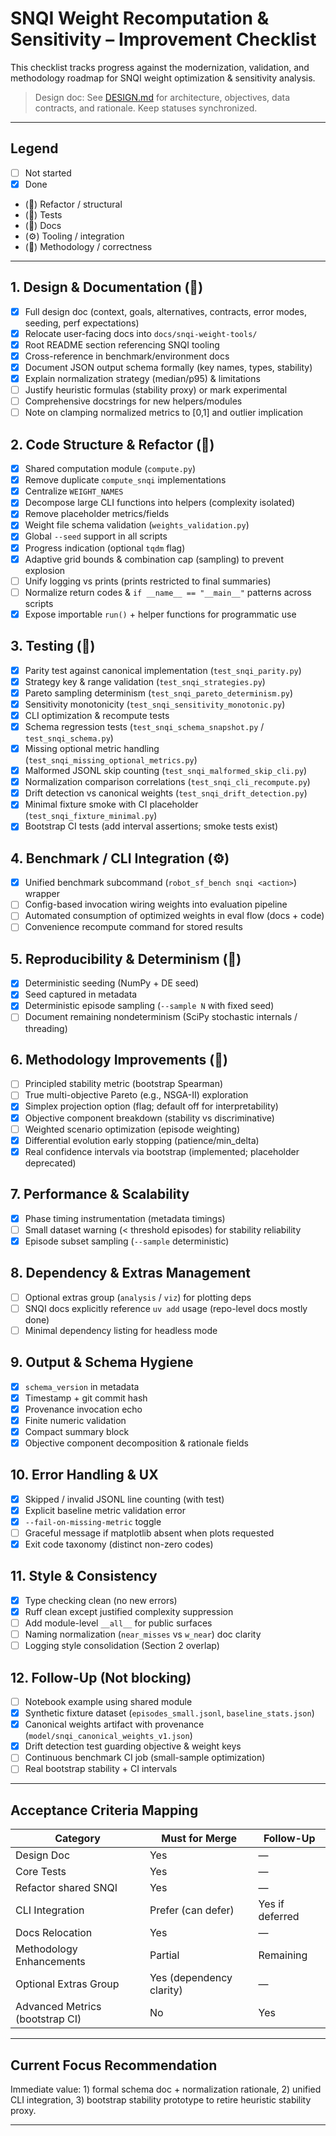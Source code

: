 # SNQI Weight Recomputation & Sensitivity – Improvement Checklist

This checklist tracks progress against the modernization, validation, and methodology roadmap for SNQI weight optimization & sensitivity analysis.

> Design doc: See [DESIGN.md](./DESIGN.md) for architecture, objectives, data contracts, and rationale. Keep statuses synchronized.

---
## Legend
- [ ] Not started
- [x] Done
- (🔧) Refactor / structural
- (🧪) Tests
- (📄) Docs
- (⚙️) Tooling / integration
- (🎯) Methodology / correctness

---
## 1. Design & Documentation (📄)
- [x] Full design doc (context, goals, alternatives, contracts, error modes, seeding, perf expectations)
- [x] Relocate user-facing docs into `docs/snqi-weight-tools/`
- [x] Root README section referencing SNQI tooling
- [x] Cross-reference in benchmark/environment docs
- [x] Document JSON output schema formally (key names, types, stability) <!-- See docs/snqi-weight-tools/schema.md and snqi_output.schema.json -->
- [x] Explain normalization strategy (median/p95) & limitations <!-- See docs/snqi-weight-tools/normalization.md -->
- [ ] Justify heuristic formulas (stability proxy) or mark experimental <!-- DESIGN.md partial -->
- [ ] Comprehensive docstrings for new helpers/modules <!-- Some helpers missing param/return sections -->
- [ ] Note on clamping normalized metrics to [0,1] and outlier implication

## 2. Code Structure & Refactor (🔧)
- [x] Shared computation module (`compute.py`)
- [x] Remove duplicate `compute_snqi` implementations
- [x] Centralize `WEIGHT_NAMES`
- [x] Decompose large CLI functions into helpers (complexity isolated)
- [x] Remove placeholder metrics/fields
- [x] Weight file schema validation (`weights_validation.py`)
- [x] Global `--seed` support in all scripts
- [x] Progress indication (optional `tqdm` flag)
- [x] Adaptive grid bounds & combination cap (sampling) to prevent explosion
- [ ] Unify logging vs prints (prints restricted to final summaries) <!-- Mixed usage remains -->
- [ ] Normalize return codes & `if __name__ == "__main__"` patterns across scripts
- [x] Expose importable `run()` + helper functions for programmatic use

## 3. Testing (🧪)
- [x] Parity test against canonical implementation (`test_snqi_parity.py`)
- [x] Strategy key & range validation (`test_snqi_strategies.py`)
- [x] Pareto sampling determinism (`test_snqi_pareto_determinism.py`)
- [x] Sensitivity monotonicity (`test_snqi_sensitivity_monotonic.py`)
- [x] CLI optimization & recompute tests
- [x] Schema regression tests (`test_snqi_schema_snapshot.py` / `test_snqi_schema.py`)
- [x] Missing optional metric handling (`test_snqi_missing_optional_metrics.py`)
- [x] Malformed JSONL skip counting (`test_snqi_malformed_skip_cli.py`)
- [x] Normalization comparison correlations (`test_snqi_cli_recompute.py`)
- [x] Drift detection vs canonical weights (`test_snqi_drift_detection.py`)
- [x] Minimal fixture smoke with CI placeholder (`test_snqi_fixture_minimal.py`)
- [x] Bootstrap CI tests (add interval assertions; smoke tests exist)

## 4. Benchmark / CLI Integration (⚙️)
- [x] Unified benchmark subcommand (`robot_sf_bench snqi <action>`) wrapper
- [ ] Config-based invocation wiring weights into evaluation pipeline
- [ ] Automated consumption of optimized weights in eval flow (docs + code)
- [ ] Convenience recompute command for stored results

## 5. Reproducibility & Determinism (🎯)
- [x] Deterministic seeding (NumPy + DE seed)
- [x] Seed captured in metadata
- [x] Deterministic episode sampling (`--sample N` with fixed seed)
- [ ] Document remaining nondeterminism (SciPy stochastic internals / threading)

## 6. Methodology Improvements (🎯)
- [ ] Principled stability metric (bootstrap Spearman) <!-- Planned replacement -->
- [ ] True multi-objective Pareto (e.g., NSGA-II) exploration
- [x] Simplex projection option (flag; default off for interpretability)
- [x] Objective component breakdown (stability vs discriminative)
- [ ] Weighted scenario optimization (episode weighting)
- [x] Differential evolution early stopping (patience/min_delta)
- [x] Real confidence intervals via bootstrap (implemented; placeholder deprecated)

## 7. Performance & Scalability
- [x] Phase timing instrumentation (metadata timings)
- [ ] Small dataset warning (< threshold episodes) for stability reliability
- [x] Episode subset sampling (`--sample` deterministic)

## 8. Dependency & Extras Management
- [ ] Optional extras group (`analysis` / `viz`) for plotting deps
- [ ] SNQI docs explicitly reference `uv add` usage (repo-level docs mostly done)
- [ ] Minimal dependency listing for headless mode

## 9. Output & Schema Hygiene
- [x] `schema_version` in metadata
- [x] Timestamp + git commit hash
- [x] Provenance invocation echo
- [x] Finite numeric validation
- [x] Compact summary block
- [x] Objective component decomposition & rationale fields

## 10. Error Handling & UX
- [x] Skipped / invalid JSONL line counting (with test)
- [x] Explicit baseline metric validation error
- [x] `--fail-on-missing-metric` toggle
- [ ] Graceful message if matplotlib absent when plots requested
- [x] Exit code taxonomy (distinct non-zero codes)

## 11. Style & Consistency
- [x] Type checking clean (no new errors)
- [x] Ruff clean except justified complexity suppression
- [ ] Add module-level `__all__` for public surfaces
- [ ] Naming normalization (`near_misses` vs `w_near`) doc clarity
- [ ] Logging style consolidation (Section 2 overlap)

## 12. Follow-Up (Not blocking)
- [ ] Notebook example using shared module
- [x] Synthetic fixture dataset (`episodes_small.jsonl`, `baseline_stats.json`)
- [x] Canonical weights artifact with provenance (`model/snqi_canonical_weights_v1.json`)
- [x] Drift detection test guarding objective & weight keys
- [ ] Continuous benchmark CI job (small-sample optimization) <!-- test exists; CI job missing -->
- [ ] Real bootstrap stability + CI intervals

---
## Acceptance Criteria Mapping
| Category | Must for Merge | Follow-Up |
|----------|----------------|-----------|
| Design Doc | Yes | — |
| Core Tests | Yes | — |
| Refactor shared SNQI | Yes | — |
| CLI Integration | Prefer (can defer) | Yes if deferred |
| Docs Relocation | Yes | — |
| Methodology Enhancements | Partial | Remaining |
| Optional Extras Group | Yes (dependency clarity) | — |
| Advanced Metrics (bootstrap CI) | No | Yes |

---
## Current Focus Recommendation
Immediate value: 1) formal schema doc + normalization rationale, 2) unified CLI integration, 3) bootstrap stability prototype to retire heuristic stability proxy.

---

